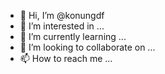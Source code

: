 - 👋 Hi, I’m @konungdf
- 👀 I’m interested in ...
- 🌱 I’m currently learning ...
- 💞️ I’m looking to collaborate on ...
- 📫 How to reach me ...

<!---
konungdf/konungdf is a ✨ special ✨ repository because its `README.md` (this file) appears on your GitHub profile.
You can click the Preview link to take a look at your changes.
--->
